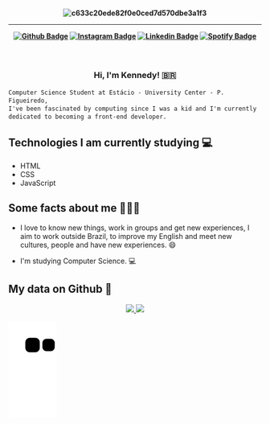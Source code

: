 <h4 align="center">
 
![c633c20ede82f0e0ced7d570dbe3a1f3](https://user-images.githubusercontent.com/70382532/138322189-2db8df52-9dcb-40a0-88a8-c365466bd33d.gif)

<hr>

[![Github Badge](https://img.shields.io/badge/-Facebook-blue?style=for-the-badge&logo=Facebook&logoColor=white&link=https://github.com/kennedybarros)](https://www.facebook.com/k3nnedybarros/)
[![Instagram Badge](https://img.shields.io/badge/-instagram-red?style=for-the-badge&logo=instagram&logoColor=white&link=https://github.com/kennedybarros)](https://www.instagram.com/k3nnedybarros/)
[![Linkedin Badge](https://img.shields.io/badge/-Linkedin-blue?style=for-the-badge&logo=Linkedin&logoColor=white&link=https://github.com/kennedybarros)](https://www.linkedin.com/in/kennedybarros/)
[![Spotify Badge](https://img.shields.io/badge/-Spotify-3bb34b?style=for-the-badge&logo=Spotify&logoColor=161f16&link=https://github.com/kennedybarros)](https://open.spotify.com/user/21fq3nasocnaqpyzo2owvyggy)
</h4>

<h3 align="center">  <br>

Hi, I'm Kennedy! 🇧🇷
<br>

</h3>

```
Computer Science Student at Estácio - University Center - P. Figueiredo,
I've been fascinated by computing since I was a kid and I'm currently dedicated to becoming a front-end developer.
```
## Technologies I am currently studying 💻

  - HTML
  - CSS
  - JavaScript


## Some facts about me 👨🏻‍💻

- I love to know new things, work in groups and get new experiences, I aim to work outside Brazil, to improve my English and meet new cultures, people and have new experiences. 😄

- I'm studying Computer Science. 💻


## My data on Github 🐙
<div align="center">
  <a href="https://github.com/kennedybarros">
  <img height="140em" src="https://github-readme-stats.vercel.app/api?username=kennedybarros&show_icons=true&theme=dark&include_all_commits=true&count_private=true"/>
  <img height="140em" src="https://github-readme-stats.vercel.app/api/top-langs/?username=kennedybarros&layout=compact&langs_count=7&theme=dark"/>
</div>
 
 
 ![Snake animation](https://github.com/kennedybarros/kennedybarros/blob/output/github-contribution-grid-snake.svg)
